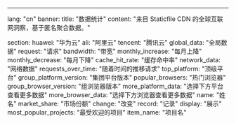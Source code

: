 ---
lang: "cn"
banner:
  title: "数据统计"
  content: "来目 Staticfile CDN 的全球互联网洞察，基于匿名聚合数据。"

section:
  huawei: "华为云"
  ali: "阿里云"
  tencent: "腾讯云"
  global_data: "全局数据"
  request: "请求"
  bandwidth: "带宽"
  monthly_increase: "每月上降"
  monthly_decrease: "每月下降"
  cache_hit_rate: "缓存命中率"
  network_data: "网络数据"
  requests_over_time: "随着时间的推移请求"
  top_platform: "顶级平台"
  group_platform_version: "集团平台版本"
  popular_browsers: "热门浏览器"
  group_browser_version: "组浏览器版本"
  more_platform_data: "选择下方平台查看更多数据"
  more_browser_data: "选择下方浏览器查看更多数据"
  name: "姓名"
  market_share: "市场份额"
  change: "改变"
  record: "记录"
  display: "展示"
  most_popular_projects: "最受欢迎的项目"
  item_name: "项目名"
  


